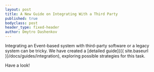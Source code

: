 ```yaml
---
layout: post
title: A New Guide on Integrating With a Third Party 
published: true
bodyclass: post
header_type: fixed-header
author: Dmytro Dashenkov
---
```


Integrating an Event-based system with third-party software or a legacy system can be tricky. 
We have created a [detailed guide]({{ site.baseurl }}/docs/guides/integration), exploring possible 
strategies for this task. 

Have a look!

<!--more-->
